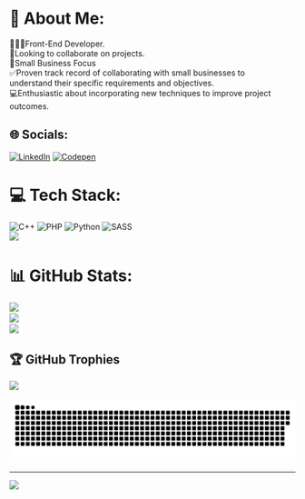# 💫 About Me:
👨🏻‍💻Front-End Developer.<br>🤝Looking to collaborate on projects.<br>🏪Small Business Focus<br>✅Proven track record of collaborating with small businesses to <br>     understand their specific requirements and objectives.<br>💻Enthusiastic about incorporating new techniques to improve project outcomes.


## 🌐 Socials:
[![LinkedIn](https://img.shields.io/badge/LinkedIn-%230077B5.svg?logo=linkedin&logoColor=white)](https://linkedin.com/in/ranjanshu)  [![Codepen](https://img.shields.io/badge/Codepen-000000?style=for-the-badge&logo=codepen&logoColor=white)](https://codepen.io/thanosdrome) 

# 💻 Tech Stack:
![C++](https://img.shields.io/badge/c++-%2300599C.svg?style=for-the-badge&logo=c%2B%2B&logoColor=white) ![PHP](https://img.shields.io/badge/php-%23777BB4.svg?style=for-the-badge&logo=php&logoColor=white) ![Python](https://img.shields.io/badge/python-3670A0?style=for-the-badge&logo=python&logoColor=ffdd54) ![SASS](https://img.shields.io/badge/SASS-hotpink.svg?style=for-the-badge&logo=SASS&logoColor=white)[](https://nirzak-streak-stats.vercel.app/?user=thanosdrome&theme=dark&hide_border=false)<br/>
![](https://github-readme-stats.vercel.app/api/top-langs/?username=thanosdrome&theme=dark&hide_border=false&include_all_commits=false&count_private=false&layout=compact)

# 📊 GitHub Stats:
![](https://github-readme-stats.vercel.app/api?username=thanosdrome&theme=dark&hide_border=false&include_all_commits=false&count_private=false)<br/>
![](https://github-readme-streak-stats.herokuapp.com/?user=thanosdrome&theme=dark&hide_border=false)<br/>
![](https://github-readme-stats.vercel.app/api/top-langs/?username=thanosdrome&theme=dark&hide_border=false&include_all_commits=false&count_private=false&layout=compact)

## 🏆 GitHub Trophies
![](https://github-profile-trophy.vercel.app/?username=thanosdrome&theme=onedark&no-frame=false&no-bg=true&margin-w=4)

<picture>
  <source media="(prefers-color-scheme: dark)" srcset="https://raw.githubusercontent.com/thanosdrome/thanosdrome/output/github-snake-dark.svg" />
  <source media="(prefers-color-scheme: light)" srcset="https://raw.githubusercontent.com/thanosdrome/thanosdrome/output/github-snake.svg" />
  <img alt="github-snake" src="https://raw.githubusercontent.com/thanosdrome/thanosdrome/output/github-snake.svg" />
</picture>

---
[![](https://visitcount.itsvg.in/api?id=thanosdrome&icon=10&color=7)](https://visitcount.itsvg.in)

<!-- Proudly created with GPRM ( https://gprm.itsvg.in ) -->
